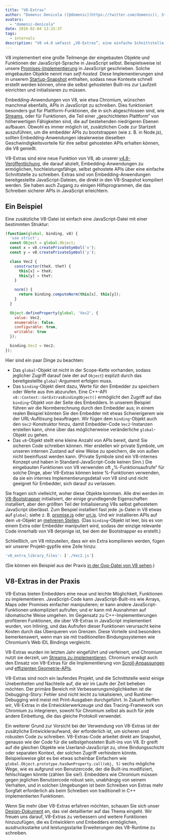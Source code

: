 ```yaml
---
title: "V8-Extras"
author: "Domenic Denicola ([@domenic](https://twitter.com/domenic)), Streams-Zauberer"
avatars:
  - "domenic-denicola"
date: 2016-02-04 13:33:37
tags:
  - internals
description: "V8 v4.8 umfasst „V8-Extras“, eine einfache Schnittstelle, die es Embedding-Anwendungen ermöglicht, hochleistungsfähige, selbst gehostete APIs zu schreiben."
---
```

V8 implementiert eine große Teilmenge der eingebauten Objekte und Funktionen der JavaScript-Sprache in JavaScript selbst. Beispielsweise ist unsere [Promises-Implementierung](https://code.google.com/p/chromium/codesearch#chromium/src/v8/src/js/promise.js) in JavaScript geschrieben. Solche eingebauten Objekte nennt man _self-hosted_. Diese Implementierungen sind in unserem [Startup-Snapshot](/blog/custom-startup-snapshots) enthalten, sodass neue Kontexte schnell erstellt werden können, ohne die selbst gehosteten Built-ins zur Laufzeit einrichten und initialisieren zu müssen.

<!--truncate-->
Embedding-Anwendungen von V8, wie etwa Chromium, wünschen manchmal ebenfalls, APIs in JavaScript zu schreiben. Dies funktioniert besonders gut für Plattform-Funktionen, die in sich abgeschlossen sind, wie [Streams](https://streams.spec.whatwg.org/), oder für Funktionen, die Teil einer „geschichteten Plattform“ von höherwertigen Fähigkeiten sind, die auf bestehenden niedrigeren Ebenen aufbauen. Obwohl es immer möglich ist, zusätzlichen Code zur Startzeit auszuführen, um die embedder APIs zu bootstrappen (wie z. B. in Node.js), sollten Embedding-Anwendungen idealerweise dieselben Geschwindigkeitsvorteile für ihre selbst gehosteten APIs erhalten können, die V8 genießt.

V8-Extras sind eine neue Funktion von V8, ab unserer [v4.8-Veröffentlichung](/blog/v8-release-48), die darauf abzielt, Embedding-Anwendungen zu ermöglichen, hochleistungsfähige, selbst gehostete APIs über eine einfache Schnittstelle zu schreiben. Extras sind von Embedding-Anwendungen bereitgestellte JavaScript-Dateien, die direkt in den V8-Snapshot kompiliert werden. Sie haben auch Zugang zu einigen Hilfsprogrammen, die das Schreiben sicherer APIs in JavaScript erleichtern.

## Ein Beispiel

Eine zusätzliche V8-Datei ist einfach eine JavaScript-Datei mit einer bestimmten Struktur:

```js
(function(global, binding, v8) {
  'use strict';
  const Object = global.Object;
  const x = v8.createPrivateSymbol('x');
  const y = v8.createPrivateSymbol('y');

  class Vec2 {
    constructor(theX, theY) {
      this[x] = theX;
      this[y] = theY;
    }

    norm() {
      return binding.computeNorm(this[x], this[y]);
    }
  }

  Object.defineProperty(global, 'Vec2', {
    value: Vec2,
    enumerable: false,
    configurable: true,
    writable: true
  });

  binding.Vec2 = Vec2;
});
```

Hier sind ein paar Dinge zu beachten:

- Das `global`-Objekt ist nicht in der Scope-Kette vorhanden, sodass jeglicher Zugriff darauf (wie der auf `Object`) explizit durch das bereitgestellte `global`-Argument erfolgen muss.
- Das `binding`-Objekt dient dazu, Werte für den Embedder zu speichern oder Werte aus ihm abzurufen. Eine C++-API `v8::Context::GetExtrasBindingObject()` ermöglicht den Zugriff auf das `binding`-Objekt von der Seite des Embedders. In unserem Beispiel führen wir die Normberechnung durch den Embedder aus; in einem realen Beispiel könnten Sie den Embedder mit etwas Schwierigerem wie der URL-Auflösung beauftragen. Wir fügen dem `binding`-Objekt auch den `Vec2`-Konstruktor hinzu, damit Embedder-Code `Vec2`-Instanzen erstellen kann, ohne über das möglicherweise veränderliche `global`-Objekt zu gehen.
- Das `v8`-Objekt stellt eine kleine Anzahl von APIs bereit, damit Sie sicheren Code schreiben können. Hier erstellen wir private Symbole, um unseren internen Zustand auf eine Weise zu speichern, die von außen nicht beeinflusst werden kann. (Private Symbole sind ein V8-internes Konzept und haben in Standard-JavaScript-Code keinen Sinn.) Die eingebauten Funktionen von V8 verwenden oft „%-Funktionsaufrufe“ für solche Dinge, aber V8-Extras können keine %-Funktionen verwenden, da sie ein internes Implementierungsdetail von V8 sind und nicht geeignet für Embedder, sich darauf zu verlassen.

Sie fragen sich vielleicht, woher diese Objekte kommen. Alle drei werden im [V8-Bootstrapper](https://code.google.com/p/chromium/codesearch#chromium/src/v8/src/bootstrapper.cc) initialisiert, der einige grundlegende Eigenschaften installiert, aber den größten Teil der Initialisierung V8s selbst gehostetem JavaScript überlässt. Zum Beispiel installiert fast jede .js-Datei in V8 etwas auf `global`; siehe z. B. [promise.js](https://code.google.com/p/chromium/codesearch#chromium/src/v8/src/js/promise.js&sq=package:chromium&l=439) oder [uri.js](https://code.google.com/p/chromium/codesearch#chromium/src/v8/src/js/uri.js&sq=package:chromium&l=371). Und wir installieren APIs auf dem `v8`-Objekt an [mehreren Stellen](https://code.google.com/p/chromium/codesearch#search/&q=extrasUtils&sq=package:chromium&type=cs). (Das `binding`-Objekt ist leer, bis es von einem Extra oder Embedder manipuliert wird, sodass der einzige relevante Code innerhalb von V8 derjenige ist, bei dem der Bootstrapper es erstellt.)

Schließlich, um V8 mitzuteilen, dass wir ein Extra kompilieren werden, fügen wir unserer Projekt-gypfile eine Zeile hinzu:

```js
'v8_extra_library_files': ['./Vec2.js']
```

(Sie können ein Beispiel aus der Praxis [in der Gyp-Datei von V8 sehen](https://code.google.com/p/chromium/codesearch#chromium/src/v8/build/standalone.gypi&sq=package:chromium&type=cs&l=170).)

## V8-Extras in der Praxis

V8-Extras bieten Embedders eine neue und leichte Möglichkeit, Funktionen zu implementieren. JavaScript-Code kann JavaScript-Built-ins wie Arrays, Maps oder Promises einfacher manipulieren; er kann andere JavaScript-Funktionen unkompliziert aufrufen; und er kann mit Ausnahmen auf idiomatische Weise umgehen. Im Gegensatz zu C++-Implementierungen profitieren Funktionen, die über V8-Extras in JavaScript implementiert wurden, von Inlining, und das Aufrufen dieser Funktionen verursacht keine Kosten durch das Überqueren von Grenzen. Diese Vorteile sind besonders bemerkenswert, wenn man sie mit traditionellen Bindungssystemen wie Chromium’s Web IDL Bindings vergleicht.

V8-Extras wurden im letzten Jahr eingeführt und verfeinert, und Chromium nutzt sie derzeit, um [Streams zu implementieren](https://code.google.com/p/chromium/codesearch#chromium/src/third_party/WebKit/Source/core/streams/ReadableStream.js). Chromium erwägt auch den Einsatz von V8-Extras für die Implementierung von [Scroll-Anpassungen](https://codereview.chromium.org/1333323003) und [effizienten Geometrie-APIs](https://groups.google.com/a/chromium.org/d/msg/blink-dev/V_bJNtOg0oM/VKbbYs-aAgAJ).

V8-Extras sind noch ein laufendes Projekt, und die Schnittstelle weist einige Unebenheiten und Nachteile auf, die wir im Laufe der Zeit beheben möchten. Der primäre Bereich mit Verbesserungsmöglichkeiten ist die Debugging-Story: Fehler sind nicht leicht zu lokalisieren, und Runtime-Debugging wird meist mit Print-Ausgaben durchgeführt. In Zukunft hoffen wir, V8-Extras in die Entwicklerwerkzeuge und das Tracing-Framework von Chromium zu integrieren, sowohl für Chromium selbst als auch für jede andere Einbettung, die das gleiche Protokoll verwendet.

Ein weiterer Grund zur Vorsicht bei der Verwendung von V8-Extras ist der zusätzliche Entwickleraufwand, der erforderlich ist, um sicheren und robusten Code zu schreiben. V8-Extras-Code arbeitet direkt am Snapshot, genauso wie der Code für die selbstgehosteten Built-ins von V8. Er greift auf die gleichen Objekte wie Userland-JavaScript zu, ohne Bindungsschicht oder separaten Kontext, der solchen Zugriff verhindern könnte. Beispielsweise gibt es bei etwas scheinbar Einfachem wie `global.Object.prototype.hasOwnProperty.call(obj, 5)` sechs mögliche Wege, wie es aufgrund von Benutzercode, der die Built-ins modifiziert, fehlschlagen könnte (zählen Sie sie!). Embedders wie Chromium müssen gegen jeglichen Benutzercode robust sein, unabhängig von seinem Verhalten, und in solchen Umgebungen ist beim Schreiben von Extras mehr Sorgfalt erforderlich als beim Schreiben von traditionell in C++ implementierten Funktionen.

Wenn Sie mehr über V8-Extras erfahren möchten, schauen Sie sich unser [Design-Dokument](https://docs.google.com/document/d/1AT5-T0aHGp7Lt29vPWFr2-qG8r3l9CByyvKwEuA8Ec0/edit#heading=h.32abkvzeioyz) an, das viel detaillierter auf das Thema eingeht. Wir freuen uns darauf, V8-Extras zu verbessern und weitere Funktionen hinzuzufügen, die es Entwicklern und Embedders ermöglichen, ausdrucksstarke und leistungsstarke Erweiterungen des V8-Runtime zu schreiben.
